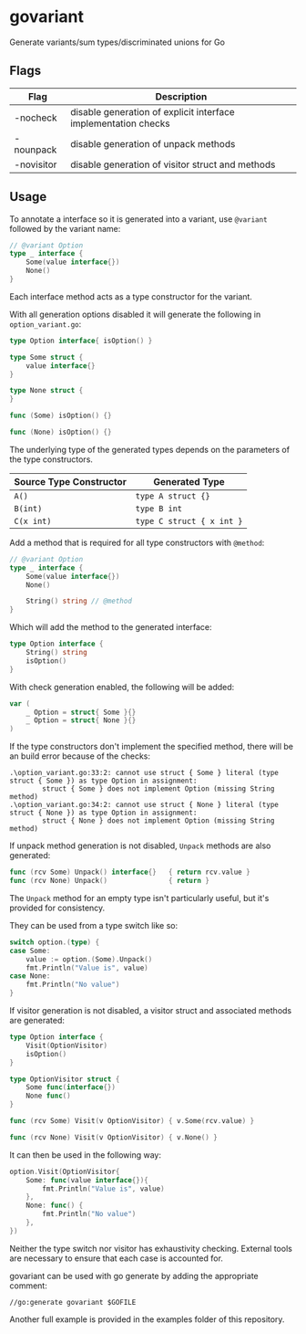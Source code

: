 # govariant

Generate variants/sum types/discriminated unions for Go

## Flags

| Flag       | Description                                                    |
| ---------- | -------------------------------------------------------------- |
| -nocheck   | disable generation of explicit interface implementation checks |
| -nounpack  | disable generation of unpack methods                           |
| -novisitor | disable generation of visitor struct and methods               |

## Usage

To annotate a interface so it is generated into a variant, use `@variant` followed by the variant name:

```go
// @variant Option
type _ interface {
	Some(value interface{})
	None()
}
```

Each interface method acts as a type constructor for the variant.

With all generation options disabled it will generate the following in `option_variant.go`:

```go
type Option interface{ isOption() }

type Some struct {
	value interface{}
}

type None struct {
}

func (Some) isOption() {}

func (None) isOption() {}
```

The underlying type of the generated types depends on the parameters of the type constructors.

| Source Type Constructor | Generated Type            |
| ----------------------- | ------------------------- |
| `A()`                   | `type A struct {}`        |
| `B(int)`                | `type B int`              |
| `C(x int)`              | `type C struct { x int }` |

Add a method that is required for all type constructors with `@method`:

```go
// @variant Option
type _ interface {
	Some(value interface{})
	None()

	String() string // @method
}
```

Which will add the method to the generated interface:

```go
type Option interface {
	String() string
	isOption()
}
```

With check generation enabled, the following will be added:

```go
var (
	_ Option = struct{ Some }{}
	_ Option = struct{ None }{}
)
```

If the type constructors don't implement the specified method, there will be an build error because of the checks:

```
.\option_variant.go:33:2: cannot use struct { Some } literal (type struct { Some }) as type Option in assignment:
        struct { Some } does not implement Option (missing String method)
.\option_variant.go:34:2: cannot use struct { None } literal (type struct { None }) as type Option in assignment:
        struct { None } does not implement Option (missing String method)
```

If unpack method generation is not disabled, `Unpack` methods are also generated:

```go
func (rcv Some) Unpack() interface{}   { return rcv.value }
func (rcv None) Unpack()               { return }
```

The `Unpack` method for an empty type isn't particularly useful, but it's provided for consistency.

They can be used from a type switch like so:

```go
switch option.(type) {
case Some:
	value := option.(Some).Unpack()
	fmt.Println("Value is", value)
case None:
	fmt.Println("No value")
}
```

If visitor generation is not disabled, a visitor struct and associated methods are generated:

```go
type Option interface {
	Visit(OptionVisitor)
	isOption()
}

type OptionVisitor struct {
	Some func(interface{})
	None func()
}

func (rcv Some) Visit(v OptionVisitor) { v.Some(rcv.value) }

func (rcv None) Visit(v OptionVisitor) { v.None() }
```

It can then be used in the following way:

```go
option.Visit(OptionVisitor{
	Some: func(value interface{}){
		fmt.Println("Value is", value)
	},
	None: func() {
		fmt.Println("No value")
	},
})
```

Neither the type switch nor visitor has exhaustivity checking.
External tools are necessary to ensure that each case is accounted for.

govariant can be used with go generate by adding the appropriate comment:

```
//go:generate govariant $GOFILE
```

Another full example is provided in the examples folder of this repository.

